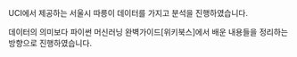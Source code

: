 UCI에서 제공하는 서울시 따릉이 데이터를 가지고 분석을 진행하였습니다.

데이터의 의미보다 파이썬 머신러닝 완벽가이드[위키북스]에서 배운 내용들을 정리하는 방향으로 진행하였습니다.
